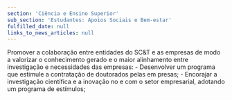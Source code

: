 ```yaml
---
section: 'Ciência e Ensino Superior'
sub_section: 'Estudantes: Apoios Sociais e Bem-estar'
fulfilled_date: null
links_to_news_articles: null
---
```


Promover a colaboração entre entidades do SC&T e as empresas de modo a valorizar o conhecimento gerado e o maior alinhamento entre investigação e necessidades das empresas: - Desenvolver um programa que estimule a contratação de doutorados pelas em presas; - Encorajar a investigação científica e a inovação no e com o setor empresarial, adotando um programa de estímulos;